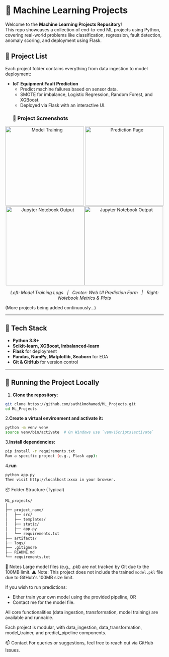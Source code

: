 # 🧠 Machine Learning Projects

Welcome to the **Machine Learning Projects Repository**!  
This repo showcases a collection of end-to-end ML projects using Python, covering real-world problems like classification, regression, fault detection, anomaly scoring, and deployment using Flask.

## 📁 Project List

Each project folder contains everything from data ingestion to model deployment:

- **IoT Equipment Fault Prediction**
  - Predict machine failures based on sensor data.
  - SMOTE for imbalance, Logistic Regression, Random Forest, and XGBoost.
  - Deployed via Flask with an interactive UI.
  <h3>📸 Project Screenshots</h3>
<p align="center"> <img src="assets/iot_demo1.png" alt="Model Training" width="250"/> <img src="assets/iot_demo2.png" alt="Prediction Page" width="250"/> <img src="assets/iot_demo3.png" alt="Jupyter Notebook Output" width="250"/><img src="assets/iot_demo4.png" alt="Jupyter Notebook Output" width="250"/> </p> <p align="center"> <em>Left: Model Training Logs &nbsp; | &nbsp; Center: Web UI Prediction Form &nbsp; | &nbsp; Right: Notebook Metrics & Plots</em> </p>

(More projects being added continuously...)

---

## 🧰 Tech Stack

- **Python 3.8+**
- **Scikit-learn, XGBoost, Imbalanced-learn**
- **Flask** for deployment
- **Pandas, NumPy, Matplotlib, Seaborn** for EDA
- **Git & GitHub** for version control

---

## 🚀 Running the Project Locally

1. **Clone the repository:**

```bash
git clone https://github.com/sathikmohamed/ML_Projects.git
cd ML_Projects
 ```
2.**Create a virtual environment and activate it:**
```bash
python -m venv venv
source venv/bin/activate  # On Windows use `venv\Scripts\activate`
```

3.**Install dependencies:**
```bash
pip install -r requirements.txt
Run a specific project (e.g., Flask app):
```
4.**run**
```bash
python app.py
Then visit http://localhost:xxxx in your browser.
```

📦 Folder Structure (Typical)
```bash
ML_projects/
│
├── project_name/
│   ├── src/
│   ├── templates/
│   ├── static/
│   ├── app.py
│   └── requirements.txt
├── artifacts/
├── logs/
├── .gitignore
├── README.md
└── requirements.txt
```
📌 Notes
Large model files (e.g., .pkl) are not tracked by Git due to the 100MB limit.
⚠️ Note:
This project does not include the trained `model.pkl` file due to GitHub's 100MB size limit.

If you wish to run predictions:
- Either train your own model using the provided pipeline, OR
- Contact me for the model file.

All core functionalities (data ingestion, transformation, model training) are available and runnable.

Each project is modular, with data_ingestion, data_transformation, model_trainer, and predict_pipeline components.

📫 Contact
For queries or suggestions, feel free to reach out via GitHub Issues.

